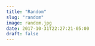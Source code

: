 ```yaml
---
title: "Random"
slug: "random"
image: random.jpg
date: 2017-10-31T22:27:21-05:00
draft: false
---
```

